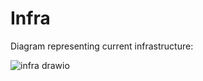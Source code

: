 # Infra

Diagram representing current infrastructure:

![infra drawio](https://github.com/Aniganesh/indic-games-documentation/assets/47713754/4d298356-dfbc-429f-92cd-d6d8882c2b99)
